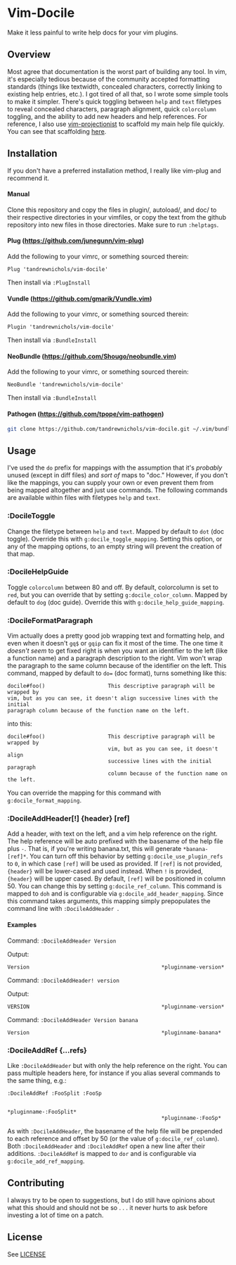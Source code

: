 # Vim-Docile

Make it less painful to write help docs for your vim plugins.

## Overview

Most agree that documentation is the worst part of building any tool. In vim, it's especially tedious because of the community accepted formatting standards (things like textwidth, concealed characters, correctly linking to existing help entries, etc.). I got tired of all that, so I wrote some simple tools to make it simpler. There's quick toggling between `help` and `text` filetypes to reveal concealed characters, paragraph alignment, quick `colorcolumn` toggling, and the ability to add new headers and help references. For reference, I also use [vim-projectionist](https://github.com/tpope/vim-projectionist) to scaffold my main help file quickly. You can see that scaffolding [here](https://github.com/tandrewnichols/dotstar/blob/master/.vim/settings/projectionist.vim#L48-L165).

## Installation

If you don't have a preferred installation method, I really like vim-plug and recommend it.

#### Manual

Clone this repository and copy the files in plugin/, autoload/, and doc/ to their respective directories in your vimfiles, or copy the text from the github repository into new files in those directories. Make sure to run `:helptags`.

#### Plug (https://github.com/junegunn/vim-plug)

Add the following to your vimrc, or something sourced therein:

```vim
Plug 'tandrewnichols/vim-docile'
```

Then install via `:PlugInstall`

#### Vundle (https://github.com/gmarik/Vundle.vim)

Add the following to your vimrc, or something sourced therein:

```vim
Plugin 'tandrewnichols/vim-docile'
```

Then install via `:BundleInstall`

#### NeoBundle (https://github.com/Shougo/neobundle.vim)

Add the following to your vimrc, or something sourced therein:

```vim
NeoBundle 'tandrewnichols/vim-docile'
```

Then install via `:BundleInstall`

#### Pathogen (https://github.com/tpope/vim-pathogen)

```sh
git clone https://github.com/tandrewnichols/vim-docile.git ~/.vim/bundle/vim-docile
```

## Usage

I've used the `do` prefix for mappings with the assumption that it's _probably_ unused (except in diff files) and _sort of_ maps to "doc." However, if you don't like the mappings, you can supply your own or even prevent them from being mapped altogether and just use commands. The following commands are available within files with filetypes `help` and `text`.

### :DocileToggle

Change the filetype between `help` and `text`. Mapped by default to `dot` (doc toggle). Override this with `g:docile_toggle_mapping`. Setting this option, or any of the mapping options, to an empty string will prevent the creation of that map.

### :DocileHelpGuide

Toggle `colorcolumn` between 80 and off. By default, colorcolumn is set to `red`, but you can override that by setting `g:docile_color_column`. Mapped by default to `dog` (doc guide). Override this with `g:docile_help_guide_mapping`.

### :DocileFormatParagraph

Vim actually does a pretty good job wrapping text and formatting help, and even when it doesn't `gq$` or `gqip` can fix it most of the time. The one time it _doesn't seem_ to get fixed right is when you want an identifier to the left (like a function name) and a paragraph description to the right. Vim won't wrap the paragraph to the same column because of the identifier on the left. This command, mapped by default to `do=` (doc format), turns something like this:

```vim
docile#foo()                    This descriptive paragraph will be wrapped by
vim, but as you can see, it doesn't align successive lines with the initial
paragraph column because of the function name on the left.
```

into this:

```vim
docile#foo()                    This descriptive paragraph will be wrapped by
                                vim, but as you can see, it doesn't align
                                successive lines with the initial paragraph
                                column because of the function name on the left.
```

You can override the mapping for this command with `g:docile_format_mapping`.

### :DocileAddHeader[!] {header} [ref]

Add a header, with text on the left, and a vim help reference on the right. The help reference will be auto prefixed with the basename of the help file plus `-`. That is, if you're writing banana.txt, this will generate `*banana-[ref]*`. You can turn off this behavior by setting `g:docile_use_plugin_refs` to `0`, in which case `[ref]` will be used as provided. If `[ref]` is not provided, `{header}` will be lower-cased and used instead. When `!` is provided, `{header}` will be upper cased. By default, `[ref]` will be positioned in column 50. You can change this by setting `g:docile_ref_column`. This command is mapped to `doh` and is configurable via `g:docile_add_header_mapping`. Since this command takes arguments, this mapping simply prepopulates the command line with `:DocileAddHeader `.

#### Examples

Command: `:DocileAddHeader Version`

Output:

```vim
Version                                          *pluginname-version*
```

Command: `:DocileAddHeader! version`

Output:

```vim
VERSION                                          *pluginname-version*
```

Command: `:DocileAddHeader Version banana`

```vim
Version                                          *pluginname-banana*
```

### :DocileAddRef {...refs}

Like `:DocileAddHeader` but with only the help reference on the right. You can pass multiple headers here, for instance if you alias several commands to the same thing, e.g.:

`:DocileAddRef :FooSplit :FooSp`

```vim
                                                 *pluginname-:FooSplit*
                                                 *pluginname-:FooSp*
```

As with `:DocileAddHeader`, the basename of the help file will be prepended to each reference and offset by 50 (or the value of `g:docile_ref_column`). Both `:DocileAddHeader` and `:DocileAddRef` open a new line after their additions. `:DocileAddRef` is mapped to `dor` and is configurable via `g:docile_add_ref_mapping`.

## Contributing

I always try to be open to suggestions, but I do still have opinions about what this should and should not be so . . . it never hurts to ask before investing a lot of time on a patch.

## License

See [LICENSE](./LICENSE)
